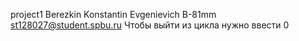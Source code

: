 project1 
Berezkin Konstantin Evgenievich B-81mm
st128027@student.spbu.ru
Чтобы выйти из цикла нужно ввести 0
